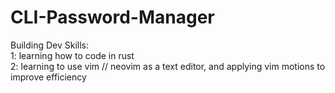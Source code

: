 # CLI-Password-Manager  
Building Dev Skills:  
1: learning how to code in rust  
2: learning to use vim // neovim as a text editor, and applying vim motions to improve efficiency
